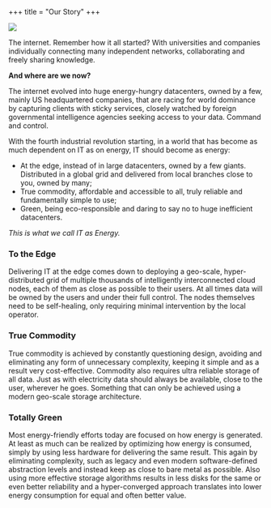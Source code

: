 +++
title = "Our Story"
+++

<img class="gener8Logo" src="https://s-media-cache-ak0.pinimg.com/564x/d5/1f/ca/d51fca5215fe8c86c73b8e96b38624e3.jpg">

The internet. Remember how it all started? With universities and companies individually connecting many independent networks, collaborating and freely sharing knowledge.

<b>And where are we now?</b>

The internet evolved into huge energy-hungry datacenters, owned by a few, mainly US headquartered companies, that are racing for world dominance by capturing clients with sticky services, closely watched by foreign governmental intelligence agencies seeking access to your data. Command and control.

With the fourth industrial revolution starting, in a world that has become as much dependent on IT as on energy, IT should become as energy:
* At the edge, instead of in large datacenters, owned by a few giants. Distributed in a global grid and delivered from local branches close to you, owned by many;
* True commodity, affordable and accessible to all, truly reliable and fundamentally simple to use;
* Green, being eco-responsible and daring to say no to huge inefficient datacenters.

<i>This is what we call IT as Energy.</i>

### To the Edge
Delivering IT at the edge comes down to deploying a geo-scale, hyper-distributed grid of multiple thousands of intelligently interconnected cloud nodes, each of them as close as possible to their users. At all times data will be owned by the users and under their full control. The nodes themselves need to be self-healing, only requiring minimal intervention by the local operator. 

### True Commodity
True commodity is achieved by constantly questioning design, avoiding and eliminating any form of unnecessary complexity, keeping it simple and as a result very cost-effective. Commodity also requires ultra reliable storage of all data. Just as with electricity data should always be available, close to the user, wherever he goes. Something that can only be achieved using a modern geo-scale storage architecture.

### Totally Green
Most energy-friendly efforts today are focused on how energy is generated. At least as much can be realized by optimizing how energy is consumed, simply by using less hardware for delivering the same result. This again by eliminating complexity, such as legacy and even modern software-defined abstraction levels and instead keep as close to bare metal as possible. Also using more effective storage algorithms results in less disks for the same or even better reliability and a hyper-converged approach translates into lower energy consumption for equal and often better value.